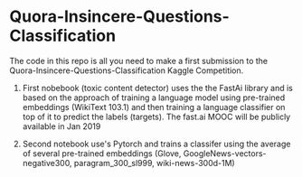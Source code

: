 # Quora-Insincere-Questions-Classification
The code in this repo is all you need to make a first submission to the Quora-Insincere-Questions-Classification Kaggle Competition. 

   1. First nobebook (toxic content detector) uses the the FastAi library and is based on the approach of training a language model using pre-trained embeddings (WikiText 103.1) and then training a language classifier on top of it to predict the labels (targets). The fast.ai MOOC will be publicly available in Jan 2019
   
  2. Second notebook use's Pytorch and trains a classifer using the average of several pre-trained embeddings (Glove, GoogleNews-vectors-negative300, paragram_300_sl999, wiki-news-300d-1M)
